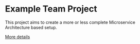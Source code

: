 # Example Team Project

This project aims to create a more or less complete Microservice Architecture based setup.

[More details](https://github.com/Example-Team-Project/.github/blob/main/README.md)
